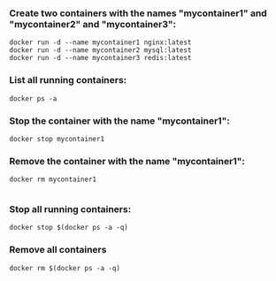 ### Create two containers with the names "mycontainer1" and "mycontainer2" and "mycontainer3":

```
docker run -d --name mycontainer1 nginx:latest
docker run -d --name mycontainer2 mysql:latest
docker run -d --name mycontainer3 redis:latest
```

### List all running containers:

```
docker ps -a

```

### Stop the container with the name "mycontainer1":

```
docker stop mycontainer1

```


### Remove the container with the name "mycontainer1":

```
docker rm mycontainer1


```

### Stop all running containers:

```
docker stop $(docker ps -a -q)
```


### Remove all containers 

```
docker rm $(docker ps -a -q)
```
